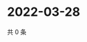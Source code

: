 # 2022-03-28

共 0 条

<!-- BEGIN WEIBO -->
<!-- 最后更新时间 Mon Mar 28 2022 23:20:50 GMT+0800 (China Standard Time) -->

<!-- END WEIBO -->
